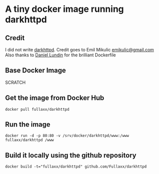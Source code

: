 # A tiny docker image running darkhttpd

## Credit
I did not write [darkhttpd](https://unix4lyfe.org/darkhttpd/). Credit goes to Emil Mikulic <emikulic@gmail.com> \
Also thanks to [Daniel Lundin](https://github.com/dln/darkhttpd) for the brilliant Dockerfile

## Base Docker Image
SCRATCH

## Get the image from Docker Hub
```
docker pull fullaxx/darkhttpd
```
## Run the image
```
docker run -d -p 80:80 -v /srv/docker/darkhttpd/www:/www fullaxx/darkhttpd /www
```
## Build it locally using the github repository
```
docker build -t="fullaxx/darkhttpd" github.com/Fullaxx/darkhttpd
```
